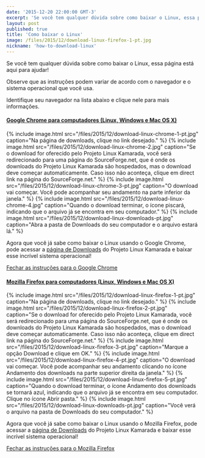```yaml
---
date: '2015-12-20 22:00:00 GMT-3'
excerpt: 'Se você tem qualquer dúvida sobre como baixar o Linux, essa página está aqui para ajudar!'
layout: post
published: true
title: 'Como baixar o Linux'
image: /files/2015/12/download-linux-firefox-1-pt.jpg
nickname: 'how-to-download-linux'
--- 
```


<div class="no-ads-here">
    <p>Se você tem qualquer dúvida sobre como baixar o Linux, essa página está aqui para ajudar!</p>
    <p>Observe que as instruções podem variar de acordo com o navegador e o sistema operacional que você usa.</p>
    <p>Identifique seu navegador na lista abaixo e clique nele para mais informações.</p>
</div>

<div class="no-ads-here panel-group" id="help-accordion" role="tablist" aria-multiselectable="true">
    <div class="no-ads-here panel panel-default">
        <div class="panel-heading" role="tab" id="help-google-chrome">
            <h4 class="panel-title">
                <a role="button" data-toggle="collapse" data-parent="#help-accordion" href="#help-google-chrome-collapse" aria-expanded="true" aria-controls="help-google-chrome-collapse">
                    <i class="fa fa-chrome"></i> Google Chrome para computadores (Linux, Windows e Mac OS X)
                </a>
            </h4>
        </div>
        <div id="help-google-chrome-collapse" class="panel-collapse collapse" role="tabpanel" aria-labelledby="help-google-chrome">
            <div class="panel-body">
                {% include image.html src="/files/2015/12/download-linux-chrome-1-pt.jpg" caption="Na página de downloads, clique no link desejado." %}
                {% include image.html src="/files/2015/12/download-linux-chrome-2.jpg" caption="Se o download for oferecido pelo Projeto Linux Kamarada, você será redirecionado para uma página do SourceForge.net, que é onde os downloads do Projeto Linux Kamarada são hospedados, mas o download deve começar automaticamente. Caso isso não aconteça, clique em direct link na página do SourceForge.net." %}
                {% include image.html src="/files/2015/12/download-linux-chrome-3-pt.jpg" caption="O download vai começar. Você pode acompanhar seu andamento na parte inferior da janela." %}
                {% include image.html src="/files/2015/12/download-linux-chrome-4.jpg" caption="Quando o download terminar, o ícone piscará, indicando que o arquivo já se encontra em seu computador." %}
                {% include image.html src="/files/2015/12/download-linux-downloads-pt.jpg" caption="Abra a pasta de Downloads do seu computador e o arquivo estará lá." %}
                <p>Agora que você já sabe como baixar o Linux usando o Google Chrome, pode acessar a <a href="/pt/download/">página de Downloads</a> do Projeto Linux Kamarada e baixar esse incrível sistema operacional!</p>
                <p><a role="button" data-toggle="collapse" data-parent="#help-accordion" href="#help-google-chrome-collapse" aria-expanded="true" aria-controls="help-google-chrome-collapse">
                    Fechar as instruções para o Google Chrome
                </a></p>
            </div>
        </div>
    </div>
    <div class="panel panel-default">
        <div class="panel-heading" role="tab" id="help-mozilla-firefox">
            <h4 class="panel-title">
                <a role="button" data-toggle="collapse" data-parent="#help-accordion" href="#help-mozilla-firefox-collapse" aria-expanded="true" aria-controls="help-mozilla-firefox-collapse">
                    <i class="fa fa-firefox"></i> Mozilla Firefox para computadores (Linux, Windows e Mac OS X)
                </a>
            </h4>
        </div>
        <div id="help-mozilla-firefox-collapse" class="panel-collapse collapse" role="tabpanel" aria-labelledby="help-mozilla-firefox">
            <div class="panel-body">
                {% include image.html src="/files/2015/12/download-linux-firefox-1-pt.jpg" caption="Na página de downloads, clique no link desejado." %}
                {% include image.html src="/files/2015/12/download-linux-firefox-2-pt.jpg" caption="Se o download for oferecido pelo Projeto Linux Kamarada, você será redirecionado para uma página do SourceForge.net, que é onde os downloads do Projeto Linux Kamarada são hospedados, mas o download deve começar automaticamente. Caso isso não aconteça, clique em direct link na página do SourceForge.net." %}
                {% include image.html src="/files/2015/12/download-linux-firefox-3-pt.jpg" caption="Marque a opção Download e clique em OK." %}
                {% include image.html src="/files/2015/12/download-linux-firefox-4-pt.jpg" caption="O download vai começar. Você pode acompanhar seu andamento clicando no ícone Andamento dos downloads na parte superior direita da janela." %}
                {% include image.html src="/files/2015/12/download-linux-firefox-5-pt.jpg" caption="Quando o download terminar, o ícone Andamento dos downloads se tornará azul, indicando que o arquivo já se encontra em seu computador. Clique no ícone Abrir pasta." %}
                {% include image.html src="/files/2015/12/download-linux-downloads-pt.jpg" caption="Você verá o arquivo na pasta de Downloads do seu computador." %}
                <p>Agora que você já sabe como baixar o Linux usando o Mozilla Firefox, pode acessar a <a href="/pt/download/">página de Downloads</a> do Projeto Linux Kamarada e baixar esse incrível sistema operacional!</p>
                <p><a role="button" data-toggle="collapse" data-parent="#help-accordion" href="#help-mozilla-firefox-collapse" aria-expanded="true" aria-controls="help-mozilla-firefox-collapse">
                    Fechar as instruções para o Mozilla Firefox
                </a></p>
            </div>
        </div>
    </div>
</div>
